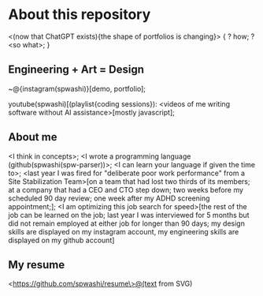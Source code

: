 # About this repository

\<(now that ChatGPT exists){the shape of portfolios is changing}\>
{
    ? how;
    ? \<so what\>;
}

## Engineering + Art = Design
~@{instagram(spwashi)}[demo, portfolio];

youtube(spwashi)[(playlist{coding sessions}): \<videos of me writing software without AI assistance\>[mostly javascript];


## About me
\<I think in concepts\>;
\<I wrote a programming language (github(spwashi(spw-parser))\>;
\<I can learn your language if given the time to\>;
\<last year I was fired for "deliberate poor work performance" from a Site Stabilization Team\>[on a team that had lost two thirds of its members; at a company that had a CEO and CTO step down; two weeks before my scheduled 90 day review; one week after my ADHD screening appointment;];
\<I am optimizing this job search for speed\>[the rest of the job can be learned on the job; last year I was interviewed for 5 months but did not remain employed at either job for longer than 90 days; my design skills are displayed on my instagram account, my engineering skills are displayed on my github account]

## My resume
\<https://github.com/spwashi/resume\>@(text from SVG)
